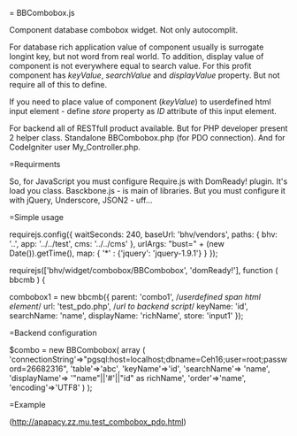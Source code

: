 = BBCombobox.js

Component database combobox widget.
Not only autocomplit.

For database rich application value of component usually is surrogate longint key, but not word from real world.
To addition, display value of component is not everywhere equal to search value.
For this profit component has *keyValue*, *searchValue* and *displayValue* property. But not require all of this to define.

If you need to place value of component (*keyValue*) to userdefined html input element - define *store* property as *ID* attribute of this input element.

For backend all of RESTfull product available. But for PHP developer present 2 helper class. Standalone BBCombobox.php (for PDO connection). And for CodeIgniter user My_Controller.php.

=Requirments

So, for JavaScript you must configure Require.js with DomReady! plugin. It's load you class.
Basckbone.js - is main of libraries. But you must configure it with jQuery, Underscore, JSON2 - uff...

=Simple usage

  requirejs.config({
    waitSeconds: 240,
     baseUrl: 'bhv/vendors',
     paths: {
       bhv: '..',
       app: '../../test',
       cms: '../../cms'
     },
     urlArgs: "bust=" + (new Date()).getTime(),
     map: {
       '*' : {'jquery': 'jquery-1.9.1'}
     }
  });

  requirejs(['bhv/widget/combobox/BBCombobox', 'domReady!'], function ( bbcmb ) {

  combobox1 = new bbcmb({
    parent: 'combo1', /*userdefined span html element*/
    url: 'test_pdo.php', /*url to backend script*/
    keyName: 'id',
    searchName: 'name',
    displayName: 'richName',
    store: 'input1'
  });
  
=Backend configuration

  $combo = new BBCombobox( array (
  'connectionString'=>"pgsql:host=localhost;dbname=Ceh16;user=root;password=26682316",
  'table'=>'abc',
  'keyName'=>'id',
  'searchName'=> 'name',
  'displayName'=> '"name"||\'#\'||"id" as richName',
  'order'=>'name',
  'encoding'=>'UTF8'
  ) );

  
=Example

(http://apapacy.zz.mu.test_combobox_pdo.html)